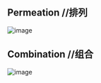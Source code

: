 ## Permeation //排列
![image](https://user-images.githubusercontent.com/31954987/196244660-4d4c8244-f474-4625-ba33-9ae0158c644a.png)

## Combination //组合
![image](https://user-images.githubusercontent.com/31954987/196244816-379cde61-66f3-4d5a-8e69-fef362e10a16.png)


